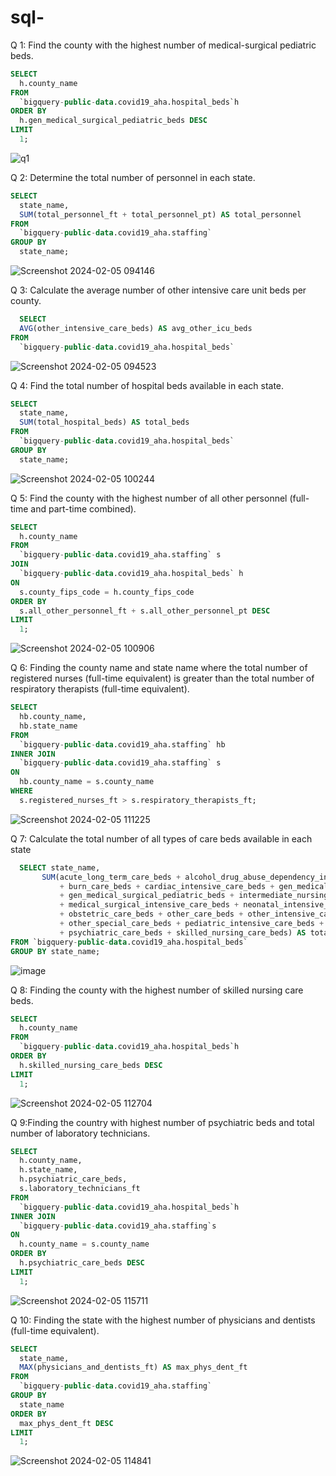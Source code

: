 # sql-
Q 1: Find the county with the highest number of medical-surgical pediatric beds.
```sql
SELECT
  h.county_name
FROM
  `bigquery-public-data.covid19_aha.hospital_beds`h
ORDER BY
  h.gen_medical_surgical_pediatric_beds DESC
LIMIT
  1;
```
![q1](https://github.com/Ninni05/sql-/assets/158822578/04dcb32c-7c55-4c2b-8846-6e47b5f774ba)

Q 2: Determine the total number of personnel in each state.
```sql
SELECT
  state_name,
  SUM(total_personnel_ft + total_personnel_pt) AS total_personnel
FROM
  `bigquery-public-data.covid19_aha.staffing`
GROUP BY
  state_name;
```
![Screenshot 2024-02-05 094146](https://github.com/Ninni05/sql-/assets/158822578/13a36185-8940-4d5c-8bd3-0fb8d9547321)

Q 3: Calculate the average number of other intensive care unit beds per county.
```sql
  SELECT
  AVG(other_intensive_care_beds) AS avg_other_icu_beds
FROM
  `bigquery-public-data.covid19_aha.hospital_beds`
```

![Screenshot 2024-02-05 094523](https://github.com/Ninni05/sql-/assets/158822578/4b4093f6-c9ef-4087-8f5c-7661c4342a5c)

Q 4: Find the total number of hospital beds available in each state.
```sql
SELECT
  state_name,
  SUM(total_hospital_beds) AS total_beds
FROM
  `bigquery-public-data.covid19_aha.hospital_beds`
GROUP BY
  state_name;
```
![Screenshot 2024-02-05 100244](https://github.com/Ninni05/sql-/assets/158822578/34373099-5fec-47e7-974f-4be7695acca7)

Q 5: Find the county with the highest number of all other personnel (full-time and part-time combined).
```sql
SELECT
  h.county_name
FROM
  `bigquery-public-data.covid19_aha.staffing` s
JOIN
  `bigquery-public-data.covid19_aha.hospital_beds` h
ON
  s.county_fips_code = h.county_fips_code
ORDER BY
  s.all_other_personnel_ft + s.all_other_personnel_pt DESC
LIMIT
  1;
```
![Screenshot 2024-02-05 100906](https://github.com/Ninni05/sql-/assets/158822578/81c75060-b391-4715-a7b0-4da503736d85)

Q 6: Finding the county name and state name where the total number of registered nurses (full-time equivalent) is greater than the total number of respiratory therapists (full-time equivalent).
```sql
SELECT
  hb.county_name,
  hb.state_name
FROM
  `bigquery-public-data.covid19_aha.staffing` hb
INNER JOIN
  `bigquery-public-data.covid19_aha.staffing` s
ON
  hb.county_name = s.county_name
WHERE
  s.registered_nurses_ft > s.respiratory_therapists_ft;
```
![Screenshot 2024-02-05 111225](https://github.com/Ninni05/sql-/assets/158822578/c61e7558-36f6-46c0-9134-fbd4d89cc39d)

Q 7: Calculate the total number of all types of care beds available in each state
```sql
  SELECT state_name,
       SUM(acute_long_term_care_beds + alcohol_drug_abuse_dependency_inpatient_care_beds
           + burn_care_beds + cardiac_intensive_care_beds + gen_medical_surgical_adult_beds
           + gen_medical_surgical_pediatric_beds + intermediate_nursing_care_beds
           + medical_surgical_intensive_care_beds + neonatal_intensive_care_beds + neonatal_intermediate_care_beds
           + obstetric_care_beds + other_care_beds + other_intensive_care_beds + other_long_term_care_beds
           + other_special_care_beds + pediatric_intensive_care_beds + physical_rehabilitation_care_beds
           + psychiatric_care_beds + skilled_nursing_care_beds) AS total_care_beds
FROM `bigquery-public-data.covid19_aha.hospital_beds`
GROUP BY state_name;
```
![image](https://github.com/Ninni05/sql-/assets/158822578/6a3b4049-a89f-411d-a706-02ee41fc1ea8)

Q 8: Finding the county with the highest number of skilled nursing care beds.
```sql
SELECT
  h.county_name
FROM
  `bigquery-public-data.covid19_aha.hospital_beds`h
ORDER BY
  h.skilled_nursing_care_beds DESC
LIMIT
  1;
```
![Screenshot 2024-02-05 112704](https://github.com/Ninni05/sql-/assets/158822578/a479688c-b9c8-4793-8a9e-0d0959aa875b)

Q 9:Finding the country with highest number of psychiatric beds and total number of laboratory technicians.
```sql
SELECT
  h.county_name,
  h.state_name,
  h.psychiatric_care_beds,
  s.laboratory_technicians_ft
FROM
  `bigquery-public-data.covid19_aha.hospital_beds`h
INNER JOIN
  `bigquery-public-data.covid19_aha.staffing`s
ON
  h.county_name = s.county_name
ORDER BY
  h.psychiatric_care_beds DESC
LIMIT
  1;
```
![Screenshot 2024-02-05 115711](https://github.com/Ninni05/sql-/assets/158822578/5c2aabce-e9df-493f-9d4e-c38fefc5d605)


Q 10: Finding the state with the highest number of physicians and dentists (full-time equivalent).
```sql
SELECT
  state_name,
  MAX(physicians_and_dentists_ft) AS max_phys_dent_ft
FROM
  `bigquery-public-data.covid19_aha.staffing`
GROUP BY
  state_name
ORDER BY
  max_phys_dent_ft DESC
LIMIT
  1;
```
![Screenshot 2024-02-05 114841](https://github.com/Ninni05/sql-/assets/158822578/d2dc4587-90ae-4d16-a04e-4bc105ce3091)





